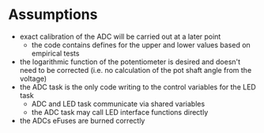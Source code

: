 # Assumptions
- exact calibration of the ADC will be carried out at a later point
  - the code contains defines for the upper and lower values based on empirical tests
- the logarithmic function of the potentiometer is desired and doesn't need to be corrected (i.e. no calculation of the pot shaft angle from the voltage)
- the ADC task is the only code writing to the control variables for the LED task
  - ADC and LED task communicate via shared variables
  - the ADC task may call LED interface functions directly
- the ADCs eFuses are burned correctly

